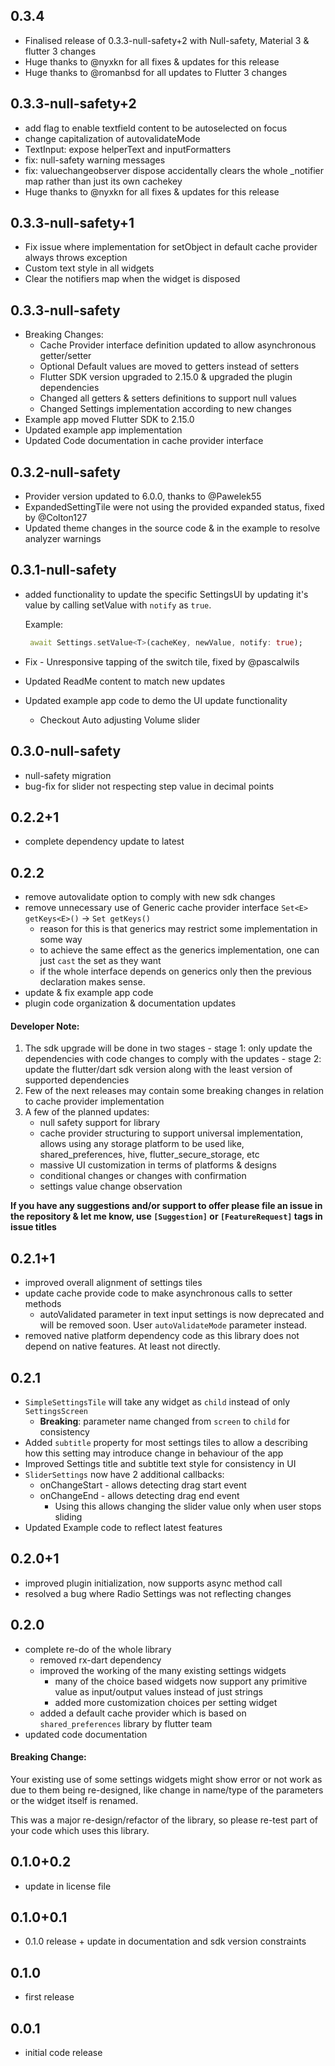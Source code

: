 ## 0.3.4
- Finalised release of 0.3.3-null-safety+2 with Null-safety, Material 3 & flutter 3 changes
- Huge thanks to @nyxkn for all fixes & updates for this release
- Huge thanks to @romanbsd for all updates to Flutter 3 changes


## 0.3.3-null-safety+2
 - add flag to enable textfield content to be autoselected on focus
 - change capitalization of autovalidateMode
 - TextInput: expose helperText and inputFormatters
 - fix: null-safety warning messages
 - fix: valuechangeobserver dispose accidentally clears the whole _notifier map rather than just its own cachekey
 - Huge thanks to @nyxkn for all fixes & updates for this release

## 0.3.3-null-safety+1
 - Fix issue where implementation for setObject in default cache provider always throws exception
 - Custom text style in all widgets
 - Clear the notifiers map when the widget is disposed

## 0.3.3-null-safety
 - Breaking Changes:
   - Cache Provider interface definition updated to allow asynchronous getter/setter
   - Optional Default values are moved to getters instead of setters
   - Flutter SDK version upgraded to 2.15.0 & upgraded the plugin dependencies
   - Changed all getters & setters definitions to support null values
   - Changed Settings implementation according to new changes
 - Example app moved Flutter SDK to 2.15.0
 - Updated example app implementation
 - Updated Code documentation in cache provider interface


## 0.3.2-null-safety
 - Provider version updated to 6.0.0, thanks to @Pawelek55
 - ExpandedSettingTile were not using the provided expanded status, fixed by @Colton127
 - Updated theme changes in the source code & in the example to resolve analyzer warnings

## 0.3.1-null-safety
 - added functionality to update the specific SettingsUI by updating it's value
   by calling setValue with `notify` as `true`.

   Example:
   ```dart
    await Settings.setValue<T>(cacheKey, newValue, notify: true);
   ```

 - Fix - Unresponsive tapping of the switch tile, fixed by @pascalwils
 - Updated ReadMe content to match new updates
 - Updated example app code to demo the UI update functionality
    - Checkout Auto adjusting Volume slider

## 0.3.0-null-safety
 - null-safety migration
 - bug-fix for slider not respecting step value in decimal points

## 0.2.2+1
 - complete dependency update to latest

## 0.2.2
 - remove autovalidate option to comply with new sdk changes
 - remove unnecessary use of Generic cache provider interface
    `Set<E> getKeys<E>()` -> `Set getKeys()`
	- reason for this is that generics may restrict some implementation in some way
	- to achieve the same effect as the generics implementation, one can just `cast` the set as they want
	- if the whole interface depends on generics only then the previous declaration makes sense.
 - update & fix example app code
 - plugin code organization & documentation updates

#### Developer Note:
  1. The sdk upgrade will be done in two stages
    - stage 1: only update the dependencies with code changes to comply with the updates
	- stage 2: update the flutter/dart sdk version along with the least version of supported dependencies
  2. Few of the next releases may contain some breaking changes in relation to cache provider implementation
  3. A few of the planned updates:
      - null safety support for library
      - cache provider structuring to support universal implementation, allows using any storage platform to be used
	    like, shared_preferences, hive, flutter_secure_storage, etc
	  - massive UI customization in terms of platforms & designs
	  - conditional changes or changes with confirmation
	  - settings value change observation

**If you have any suggestions and/or support to offer please file an issue in the repository & let me know, use `[Suggestion]` or `[FeatureRequest]` tags in issue titles**

## 0.2.1+1
* improved overall alignment of settings tiles
* update cache provide code to make asynchronous calls to setter methods
  - autoValidated parameter in text input settings is now deprecated and will be removed soon. User `autoValidateMode` parameter instead.
* removed native platform dependency code as this library does not depend on native features. At least not directly.

## 0.2.1
* `SimpleSettingsTile` will take any widget as `child` instead of only `SettingsScreen`
  - **Breaking**: parameter name changed from `screen` to `child` for consistency
* Added `subtitle` property for most settings tiles to allow a describing how this setting may introduce change in behaviour of the app
* Improved Settings title and subtitle text style for consistency in UI
* `SliderSettings` now have 2 additional callbacks:
  - onChangeStart - allows detecting drag start event
  - onChangeEnd - allows detecting drag end event
     - Using this allows changing the slider value only when user stops sliding
* Updated Example code to reflect latest features 

## 0.2.0+1
* improved plugin initialization, now supports async method call
* resolved a bug where Radio Settings was not reflecting changes

## 0.2.0
* complete re-do of the whole library
  * removed rx-dart dependency
  * improved the working of the many existing settings widgets
    * many of the choice based widgets now support any primitive value as input/output values instead of just strings
    * added more customization choices per setting widget
  * added a default cache provider which is based on `shared_preferences` library by flutter team
* updated code documentation

#### Breaking Change:
Your existing use of some settings widgets might show error or not work as due to them being re-designed, like change in name/type of the parameters or the widget itself is renamed.

This was a major re-design/refactor of the library, so please re-test part of your code which uses this library.

## 0.1.0+0.2
* update in license file

## 0.1.0+0.1
* 0.1.0 release + update in documentation and sdk version constraints

## 0.1.0
* first release

## 0.0.1
* initial code release